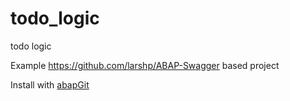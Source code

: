 # todo_logic
todo logic

Example https://github.com/larshp/ABAP-Swagger based project

Install with [abapGit](http://abapgit.org)
